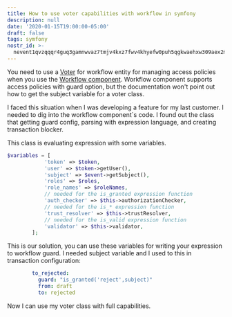 ```yaml
---
title: How to use voter capabilities with workflow in symfony
description: null
date: '2020-01-15T19:00:00-05:00'
draft: false
tags: symfony
nostr_id: >-
  nevent1qvzqqqr4guq3gamnwvaz7tmjv4kxz7fwv4khyefw0puh5qgkwaehxw309aex2mrp0yhxummnw3ezucnpdejqz9rhwden5te0wfjkccte9ejxzmt4wvhxjmcprpmhxue69uhhyetvv9ujuumwdae8gtnnda3kjctvqyxhwumn8ghj7mn0wvhxcmmvqyt8wumn8ghj7un9d3shjtnswf5k6ctv9ehx2aqppamhxue69uhkummnw3ezumt0d5q3vamnwvaz7tmjv4kxz7fwdehhxtnnda3kjctvqyd8wumn8ghj7ctjw35kxmr9wvhxcctev4erxtnwv4mhxqg7waehxw309akkcuewv94kgetwd9azuetyw5h8gu30dehhxarjqqsvspgxxfs62x3fkgc6mtgtjzmwcsu4c7t5gtup4v3zctppep3nrkgc0yuzt
---
```



You need to use a [Voter](https://symfony.com/doc/current/security/voters.html) for workflow entity for managing access policies when you use the [Workflow component](https://symfony.com/doc/current/components/workflow.html). Workflow component supports access policies with guard option, but the documentation won't point out how to get the subject variable for a voter class.
<!--more-->
I faced this situation when I was developing a feature for my last customer. I needed to dig into the workflow component`s code. I found out the class that getting guard config, parsing with expression language, and creating transaction blocker. 

This class is evaluating expression with some variables. 

```php
$variables = [
            'token' => $token,
            'user' => $token->getUser(),
            'subject' => $event->getSubject(),
            'roles' => $roles,
            'role_names' => $roleNames,
            // needed for the is_granted expression function
            'auth_checker' => $this->authorizationChecker,
            // needed for the is_* expression function
            'trust_resolver' => $this->trustResolver,
            // needed for the is_valid expression function
            'validator' => $this->validator,
        ];
```
This is our solution, you can use these variables for writing your expression to workflow guard. I needed subject variable and I used to this in transaction configuration:

```yaml
        to_rejected:
          guard: "is_granted('reject',subject)"
          from: draft
          to: rejected
```

Now I can use my voter class with full capabilities.

